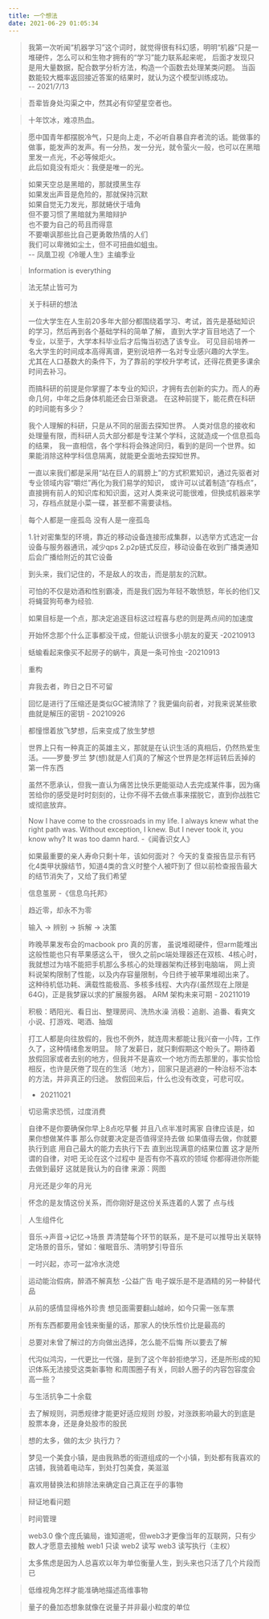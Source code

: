 ```yaml
---
title: 一个想法
date: 2021-06-29 01:05:34
---
```


> 我第一次听闻“机器学习”这个词时，就觉得很有科幻感，明明“机器”只是一堆硬件，怎么可以和生物才拥有的“学习”能力联系起来呢，
> 后面才发现只是用大量数据，配合数学分析方法，构造一个函数去处理某类问题。
> 当函数能较大概率返回接近答案的结果时，就认为这个模型训练成功。        
>   -- 2021/7/13 
>

> 吾辈皆身处沟渠之中，然其必有仰望星空者也。

> 十年饮冰，难凉热血。

> 愿中国青年都摆脱冷气，只是向上走，不必听自暴自弃者流的话。能做事的做事，能发声的发声。有一分热，发一分光，就令萤火一般，也可以在黑暗里发一点光，不必等候炬火。    
> 此后如竟没有炬火：我便是唯一的光。

> 如果天空总是黑暗的，那就摸黑生存     
> 如果发出声音是危险的，那就保持沉默      
> 如果自觉无力发光，那就蜷伏于墙角     
> 但不要习惯了黑暗就为黑暗辩护     
> 也不要为自己的苟且而得意     
> 不要嘲讽那些比自己更勇敢热情的人们      
> 我们可以卑微如尘土，但不可扭曲如蛆虫。    
> -- 凤凰卫视《冷暖人生》主编季业
> 

> Information is everything

> 法无禁止皆可为    

> 关于科研的想法    
>
> 一位大学生在人生前20多年大部分都围绕着学习、考试，首先是基础知识的学习，然后再到各个基础学科的简单了解，
> 直到大学才盲目地选了一个专业，以至于，大学本科毕业后才后悔当初选了该专业。
> 可见目前培养一名大学生的时间成本高得离谱，更别说培养一名对专业感兴趣的大学生。
> 尤其在人口基数大的条件下，为了靠前的学校升学考试，还得花费更多课余时间去补习。
> 
> 而搞科研的前提是你掌握了本专业的知识，才拥有去创新的实力。而人的寿命几何，中年之后身体机能还会日渐衰退。
> 在这种前提下，能花费在科研的时间能有多少？
> 
> 我个人理解的科研，只是从不同的层面去探知世界。
> 人类对信息的接收和处理量有限，而科研人员大部分都是专注某个学科，这就造成一个信息孤岛的结果，
> 我一直相信，各个学科将会殊途同归，看到的是同一个世界。如果能消除这种学科信息隔离，就能更全面地去探知世界。
>
> 一直以来我们都是采用“站在巨人的肩膀上”的方式积累知识，通过先驱者对专业领域内容“嚼烂”再化为我们易学的知识，
> 或许可以试着制造“存档点”，直接拥有前人的知识库和知识面，这对人类来说可能很难，但换成机器来学习，存档点就是小菜一碟，甚至都不需要读档。
> 


> 每个人都是一座孤岛
> 没有人是一座孤岛

> 1.针对密集型的环境，靠近的移动设备连接形成集群，以选举方式选定一台设备与服务器通讯，减少qps
> 2.p2p链式反应，移动设备在收到广播类通知后会广播给附近的其它设备

> 到头来，我们记住的，不是敌人的攻击，而是朋友的沉默。

> 可怕的不仅是劝酒和性别霸凌，而是我们因为年轻不敢愤怒，年长的他们又将蝇营狗苟奉为经验.

> 如果目标是一个点，那决定追逐目标这过程喜与悲的则是两点间的加速度

> 开始怀念那个什么正事都没干成，但能认识很多小朋友的夏天 -20210913

> 蛞蝓看起来像买不起房子的蜗牛，真是一条可怜虫 -20210913

> 重构

> 弃我去者，昨日之日不可留

> 回忆是进行了压缩还是类似GC被清除了？我更偏向前者，对我来说某些歌曲就是解压的密钥 - 20210926

> 都憧憬着放飞梦想，后来变成了放生梦想

> 世界上只有一种真正的英雄主义，那就是在认识生活的真相后，仍然热爱生活。——罗曼·罗兰
> 梦(想)就是人们真的了解这个世界是怎样运转后丢掉的第一件东西

> 虽然不愿承认，但我一直认为痛苦比快乐更能驱动人去完成某件事，因为痛苦给你的感受是时时刻刻的，让你不得不去做点事来摆脱它，直到你战胜它或彻底放弃。

> Now I have come to the crossroads in my life. 
> I always knew what the right path was. 
> Without exception, I knew. 
> But I never took it, you know why? It was too damn hard.
> -《闻香识女人》

> 如果最重要的亲人寿命只剩十年，该如何面对？
> 今天的复查报告显示有钙化4类甲状腺结节，知道4类的含义时整个人被吓到了
> 但以前检查报告最大的结节消失了，又给了我们希望

> 信息茧房 -《信息乌托邦》

> 趋近零，却永不为零

> 输入 -> 辨别 -> 拆解 -> 决策

> 昨晚苹果发布会的macbook pro 真的厉害， 虽说堆砌硬件，但arm能堆出这般性能也只有苹果感这么干，
> 很久之前pc端处理器还在双核、4核心时，我就想过为啥不能把手机那么多核心的处理器架构迁移到电脑端，
> 网上资料说架构限制了性能，以及内存容量限制，今日终于被苹果堆砌出来了。
> 这种待机低功耗、满载性能极高、多核多线程、大内存(虽然现在上限是64G)，正是我梦寐以求的扩展服务器。
> ARM 架构未来可期 - 20211019

> 积极：晒阳光、看日出、整理房间、洗热水澡
> 消极：追剧、追番、看爽文小说、打游戏、喝酒、抽烟

> 打工人都是向往放假的，我也不例外，就连周末都能让我兴奋一小阵，工作久了，这种情绪愈发明显。
> 除了发薪日，就只剩假期这个盼头了。期待着放假回家或者去别的地方，但我并不是喜欢一个地方而去那里的，事实恰恰相反，也许是厌倦了现在的生活（地方），回家只是逃避的一种治标不治本的方法，并非真正的归途。
> 放假回来后，什么也没有改变，可悲可叹。
> - 20211021

> 切忌需求恐慌，过度消费

> 自律不是你要确保你早上8点吃早餐
> 并且八点半准时离家
> 自律应该是，如果你想做某件事
> 那么你就要决定是否值得坚持去做
> 如果值得去做，你就要执行到底
> 用自己最大的能力去执行下去
> 直到出现满意的结果位置
> 这才是所谓的自律，对吧
> 无论在这个过程中
> 是否有你不喜欢的领域
> 你都得进你所能去做到最好
> 这就是我认为的自律
> 来源：网图

> 月光还是少年的月光

> 怀念的是友情这份关系，而你刚好是这份关系连着的人罢了
> 点与线

> 人生组件化

> 音乐->声音->记忆->场景 弄清楚每个环节的联系，是不是可以推导出关联特定场景的音乐，譬如：催眠音乐、清明梦引导音乐

> 一时兴起，亦可一盆冷水浇熄

> 运动能治假病，醉酒不解真愁 -公益广告
> 电子娱乐是不是酒精的另一种替代品

> 从前的感情显得格外珍贵
> 想见面需要翻山越岭，如今只需一张车票

> 所有东西都要用金钱来衡量的话，那家人的快乐性价比是最高的

> 总要对未曾了解过的方向做出选择，怎么能不后悔
> 所以要去了解

> 代沟似鸿沟，一代更比一代强，是到了这个年龄拒绝学习，还是所形成的知识体系无法接受这类新事物
> 和周围圈子有关，同龄人圈子的内容包容度会高一些？

> 与生活抗争二十余载

> 去了解规则，洞悉规律才能更好适应规则
> 炒股，对涨跌影响最大的到底是股票本身，还是身处股市的股民

> 想的太多，做的太少
> 执行力？

> 梦见一个美食小镇，是由我熟悉的街道组成的一个小镇，到处都有我喜欢的店铺，我骑着电动车，到处打包美食，美滋滋

> 喜欢用替换法和排除法来确定自己真正在乎的事物

> 辩证地看问题

> 时间管理

> web3.0 像个庞氏骗局，谁知道呢，但web3才更像当年的互联网，只有少数人才愿意去接触
> web1 只读 web2 读写 web3 读写执行（主权）

> 太多焦虑是因为人总喜欢以年为单位衡量人生，到头来也只活了几个片段而已

> 低维视角怎样才能准确地描述高维事物

> 量子的叠加态想象就像在说量子并非最小粒度的单位